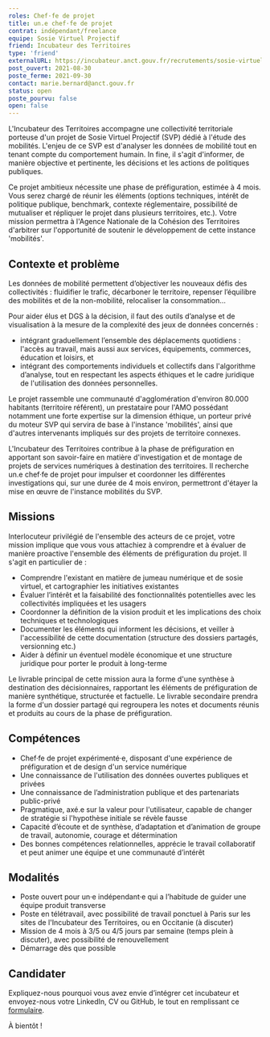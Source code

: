 ```yaml
---
roles: Chef·fe de projet
title: un.e chef·fe de projet
contrat: indépendant/freelance
equipe: Sosie Virtuel Projectif
friend: Incubateur des Territoires
type: 'friend'
externalURL: https://incubateur.anct.gouv.fr/recrutements/sosie-virtuel-projectif-chef-fe-de-projet-41cae01d138a1080fb9ab09b117074aa/
post_ouvert: 2021-08-30
poste_ferme: 2021-09-30
contact: marie.bernard@anct.gouv.fr
status: open
poste_pourvu: false
open: false
---
```


L'Incubateur des Territoires accompagne une collectivité territoriale porteuse d'un projet de Sosie Virtuel Projectif (SVP) dédié à l'étude des mobilités. L'enjeu de ce SVP est d'analyser les données de mobilité tout en tenant compte du comportement humain. In fine, il s'agit d'informer, de manière objective et pertinente, les décisions et les actions de politiques publiques.

Ce projet ambitieux nécessite une phase de préfiguration, estimée à 4 mois. Vous serez chargé de réunir les éléments (options techniques, intérêt de politique publique, benchmark, contexte réglementaire, possibilité de mutualiser et répliquer le projet dans plusieurs territoires, etc.). Votre mission permettra à l'Agence Nationale de la Cohésion des Territoires d'arbitrer sur l'opportunité de soutenir le développement de cette instance 'mobilités'.

## Contexte et problème

Les données de mobilité permettent d’objectiver les nouveaux défis des collectivités : fluidifier le trafic, décarboner le territoire, repenser l’équilibre des mobilités et de la non-mobilité, relocaliser la consommation…

Pour aider élus et DGS à la décision, il faut des outils d’analyse et de visualisation à la mesure de la complexité des jeux de données concernés :

-   intégrant graduellement l’ensemble des déplacements quotidiens : l'accès au travail, mais aussi aux services, équipements, commerces, éducation et loisirs, et
-   intégrant des comportements individuels et collectifs dans l'algorithme d’analyse, tout en respectant les aspects éthiques et le cadre juridique de l'utilisation des données personnelles.

Le projet rassemble une communauté d'agglomération d'environ 80.000 habitants (territoire référent), un prestataire pour l'AMO possédant notamment une forte expertise sur la dimension éthique, un porteur privé du moteur SVP qui servira de base à l'instance 'mobilités', ainsi que d'autres intervenants impliqués sur des projets de territoire connexes.

L'Incubateur des Territoires contribue à la phase de préfiguration en apportant son savoir-faire en matière d'investigation et de montage de projets de services numériques à destination des territoires. Il recherche un.e chef·fe de projet pour impulser et coordonner les différentes investigations qui, sur une durée de 4 mois environ, permettront d'étayer la mise en œuvre de l'instance mobilités du SVP.

## Missions

Interlocuteur privilégié de l'ensemble des acteurs de ce projet, votre mission implique que vous vous attachiez à comprendre et à évaluer de manière proactive l'ensemble des éléments de préfiguration du projet. Il s'agit en particulier de :

-   Comprendre l'existant en matière de jumeau numérique et de sosie virtuel, et cartographier les initiatives existantes
-   Évaluer l’intérêt et la faisabilité des fonctionnalités potentielles avec les collectivités impliquées et les usagers
-   Coordonner la définition de la vision produit et les implications des choix techniques et technologiques
-   Documenter les éléments qui informent les décisions, et veiller à l'accessibilité de cette documentation (structure des dossiers partagés, versionning etc.)
-   Aider à définir un éventuel modèle économique et une structure juridique pour porter le produit à long-terme

Le livrable principal de cette mission aura la forme d'une synthèse à destination des décisionnaires, rapportant les éléments de préfiguration de manière synthétique, structurée et factuelle. Le livrable secondaire prendra la forme d'un dossier partagé qui regroupera les notes et documents réunis et produits au cours de la phase de préfiguration.

## Compétences

-   Chef·fe de projet expérimenté·e, disposant d'une expérience de préfiguration et de design d'un service numérique
-   Une connaissance de l'utilisation des données ouvertes publiques et privées
-   Une connaissance de l’administration publique et des partenariats public-privé
-   Pragmatique, axé.e sur la valeur pour l'utilisateur, capable de changer de stratégie si l'hypothèse initiale se révèle fausse
-   Capacité d’écoute et de synthèse, d’adaptation et d’animation de groupe de travail, autonomie, courage et détermination
-   Des bonnes compétences relationnelles, apprécie le travail collaboratif et peut animer une équipe et une communauté d’intérêt

## Modalités

-   Poste ouvert pour un·e indépendant·e qui a l’habitude de guider une équipe produit transverse
-   Poste en télétravail, avec possibilité de travail ponctuel à Paris sur les sites de l'Incubateur des Territoires, ou en Occitanie (à discuter)
-   Mission de 4 mois à 3/5 ou 4/5 jours par semaine (temps plein à discuter), avec possibilité de renouvellement
-   Démarrage dès que possible

## Candidater

Expliquez-nous pourquoi vous avez envie d’intégrer cet incubateur et envoyez-nous votre LinkedIn, CV ou GitHub, le tout en remplissant ce [formulaire](https://incubateur.anct.gouv.fr/recrutements/sosie-virtuel-projectif-chef-fe-de-projet-41cae01d138a1080fb9ab09b117074aa/).

À bientôt !
